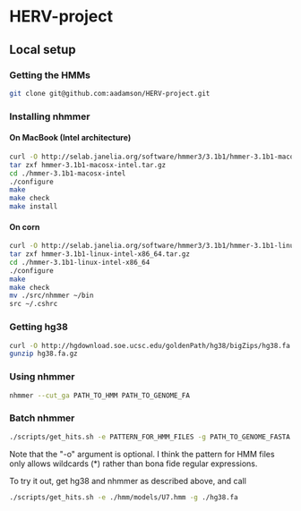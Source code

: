 HERV-project
============

## Local setup

### Getting the HMMs

```bash
git clone git@github.com:aadamson/HERV-project.git
```

### Installing nhmmer

#### On MacBook (Intel architecture)

```bash
curl -O http://selab.janelia.org/software/hmmer3/3.1b1/hmmer-3.1b1-macosx-intel.tar.gz
tar zxf hmmer-3.1b1-macosx-intel.tar.gz
cd ./hmmer-3.1b1-macosx-intel
./configure
make
make check
make install
```

#### On corn

```bash
curl -O http://selab.janelia.org/software/hmmer3/3.1b1/hmmer-3.1b1-linux-intel-x86_64.tar.gz
tar zxf hmmer-3.1b1-linux-intel-x86_64.tar.gz
cd ./hmmer-3.1b1-linux-intel-x86_64
./configure
make
make check
mv ./src/nhmmer ~/bin
src ~/.cshrc
```

### Getting hg38

```bash
curl -O http://hgdownload.soe.ucsc.edu/goldenPath/hg38/bigZips/hg38.fa.gz
gunzip hg38.fa.gz
```

### Using nhmmer

```bash
nhmmer --cut_ga PATH_TO_HMM PATH_TO_GENOME_FA 
```

### Batch nhmmer

```bash
./scripts/get_hits.sh -e PATTERN_FOR_HMM_FILES -g PATH_TO_GENOME_FASTA -o OUTPUT_DIRECTORY
```

Note that the "-o" argument is optional. I think the pattern for HMM files only allows wildcards (*) rather than bona fide regular expressions.

To try it out, get hg38 and nhmmer as described above, and call
```bash
./scripts/get_hits.sh -e ./hmm/models/U7.hmm -g ./hg38.fa
```

